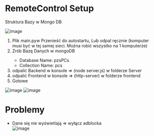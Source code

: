 # RemoteControl Setup

Struktura Bazy w Mongo DB

![image](https://github.com/OppaiHacker/RemoteControl/assets/89047121/00f46916-9ac7-4bd6-9208-d5dd82288fe6)


<ol>
  <li>Plik main.pyw Przenieść do autostartu, Lub odpal ręcznie (komputer musi być w tej samej sieci. Można robić wszystko na 1 komputerze)</li>

  <li>Zrób Bazę Danych w mongoDB</li>
  <ul>
    <li>Database Name: pzsPCs</li>
    <li>Collection Name: pcs</li>
  </ul>
  

  
  <li>odpalić Backend w konsole => (node server.js) w folderze Server</li>
  <li>odpalić Frontend w konsole => (http-server) w folderze frontend</li>
  <li>Gotowe</li>
</ol>

![image](https://github.com/OppaiHacker/RemoteControl/assets/89047121/f1a9fa77-c7a8-461e-8bf9-e1ffa6ad512d)
![image](https://github.com/OppaiHacker/RemoteControl/assets/89047121/e043ea07-aef8-445a-90ae-b9b24732892a)

# Problemy
* Dane się nie wyświetlają
  => wyłącz adblocka <br>
![image](https://github.com/OppaiHacker/RemoteControl/assets/89047121/988f167c-c0f7-4b6f-8f0d-16790c934e32)


